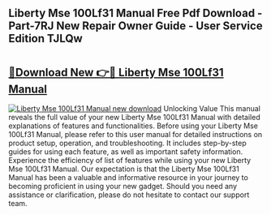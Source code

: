 ## Liberty Mse 100Lf31 Manual Free Pdf Download - Part-7RJ New Repair Owner Guide - User Service Edition TJLQw

# <h2><a href="http://bc10454.oget.top/?id=Liberty+Mse+100Lf31+Manual">🔗Download New 👉🔴 Liberty Mse 100Lf31 Manual</a></h2>

[![Liberty Mse 100Lf31 Manual new download](https://i.imgur.com/5g1atiW.png)](http://bc10454.oget.top/?id=Liberty+Mse+100Lf31+Manual)
Unlocking Value This manual reveals the full value of your new Liberty Mse 100Lf31 Manual with detailed explanations of features and functionalities. Before using your Liberty Mse 100Lf31 Manual, please refer to this user manual for detailed instructions on product setup, operation, and troubleshooting. It includes step-by-step guides for using each feature, as well as important safety information. Experience the efficiency of list of features while using your new Liberty Mse 100Lf31 Manual. Our expectation is that the Liberty Mse 100Lf31 Manual has been a valuable and informative resource in your journey to becoming proficient in using your new gadget. Should you need any assistance or clarification, please do not hesitate to contact our support team.
